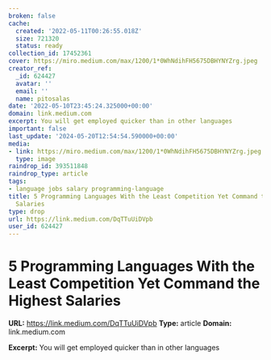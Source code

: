 ```yaml
---
broken: false
cache:
  created: '2022-05-11T00:26:55.018Z'
  size: 721320
  status: ready
collection_id: 17452361
cover: https://miro.medium.com/max/1200/1*0WhNdihFH5675DBHYNYZrg.jpeg
creator_ref:
  _id: 624427
  avatar: ''
  email: ''
  name: pitosalas
date: '2022-05-10T23:45:24.325000+00:00'
domain: link.medium.com
excerpt: You will get employed quicker than in other languages
important: false
last_update: '2024-05-20T12:54:54.590000+00:00'
media:
- link: https://miro.medium.com/max/1200/1*0WhNdihFH5675DBHYNYZrg.jpeg
  type: image
raindrop_id: 393511848
raindrop_type: article
tags:
- language jobs salary programming-language
title: 5 Programming Languages With the Least Competition Yet Command the Highest
  Salaries
type: drop
url: https://link.medium.com/DqTTuUiDVpb
user_id: 624427
---
```


# 5 Programming Languages With the Least Competition Yet Command the Highest Salaries

**URL:** https://link.medium.com/DqTTuUiDVpb
**Type:** article
**Domain:** link.medium.com

**Excerpt:** You will get employed quicker than in other languages
